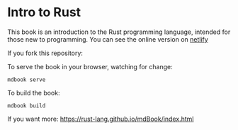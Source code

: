 # Intro to Rust

This book is an introduction to the Rust programming language, intended for those new to programming.
You can see the online version on [netlify]()

If you fork this repository:

To serve the book in your browser, watching for change:

`mdbook serve`

To build the book:

`mdbook build`

If you want more: https://rust-lang.github.io/mdBook/index.html
